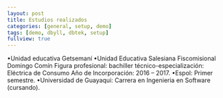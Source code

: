 ```yaml
---
layout: post
title: Estudios realizados
categories: [general, setup, demo]
tags: [demo, dbyll, dbtek, setup]
fullview: true
---
```



•Unidad educativa Getsemaní
•Unidad Educativa Salesiana Fiscomisional Domingo Comín 
Figura profesional: bachiller técnico-especialización: 
Eléctrica de Consumo
Año de Incorporación: 2016 – 2017.
•Espol: Primer semestre. 
•Universidad de Guayaqui: Carrera en Ingenieria en Software (cursando).
